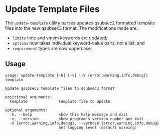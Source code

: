 # Update Template Files

The `update-template` utility parses updates qsubsec2 formatted template files into the new qsubsec3 format. The modifications made are:

* `limits` time and vmem keywords are updated;
* `options` now takes individual keyword-value pairs, not a list; and
* `requirement` types are now uppercase.

## Usage

~~~
usage: update-template [-h] [-v] [-V {error,warning,info,debug}] template

Update qsubsec2 template files to qsubsec3 format

positional arguments:
  template              template file to update

optional arguments:
  -h, --help            show this help message and exit
  -v, --version         show program's version number and exit
  -V {error,warning,info,debug}, --verbose {error,warning,info,debug}
                        Set logging level (default warning)
~~~

